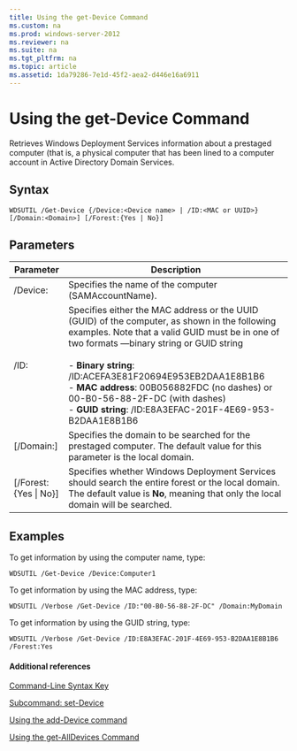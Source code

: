 ```yaml
---
title: Using the get-Device Command
ms.custom: na
ms.prod: windows-server-2012
ms.reviewer: na
ms.suite: na
ms.tgt_pltfrm: na
ms.topic: article
ms.assetid: 1da79286-7e1d-45f2-aea2-d446e16a6911
---
```

# Using the get-Device Command
Retrieves Windows Deployment Services information about a prestaged computer \(that is, a physical computer that has been lined to a computer account in Active Directory Domain Services.  
  
## Syntax  
  
```  
WDSUTIL /Get-Device {/Device:<Device name> | /ID:<MAC or UUID>} [/Domain:<Domain>] [/Forest:{Yes | No}]  
```  
  
## Parameters  
  
|Parameter|Description|  
|-------------|---------------|  
|\/Device:<Device name>|Specifies the name of the computer \(SAMAccountName\).|  
|\/ID:<MAC or UUID>|Specifies either the MAC address or the UUID \(GUID\) of the computer, as shown in the following examples. Note that a valid GUID must be in one of two formats —binary string or GUID string<br /><br />-   **Binary string**: \/ID:ACEFA3E81F20694E953EB2DAA1E8B1B6<br />-   **MAC address**: 00B056882FDC \(no dashes\) or 00\-B0\-56\-88\-2F\-DC \(with dashes\)<br />-   **GUID string**: \/ID:E8A3EFAC\-201F\-4E69\-953\-B2DAA1E8B1B6|  
|\[\/Domain:<Domain>\]|Specifies the domain to be searched for the prestaged computer. The default value for this parameter is the local domain.|  
|\[\/Forest:{Yes &#124; No}\]|Specifies whether Windows Deployment Services should search the entire forest or the local domain. The default value is **No**, meaning that only the local domain will be searched.|  
  
## <a name="BKMK_examples"></a>Examples  
To get information by using the computer name, type:  
  
```  
WDSUTIL /Get-Device /Device:Computer1  
```  
  
To get information by using the MAC address, type:  
  
```  
WDSUTIL /Verbose /Get-Device /ID:"00-B0-56-88-2F-DC" /Domain:MyDomain  
```  
  
To get information by using the GUID string, type:  
  
```  
WDSUTIL /Verbose /Get-Device /ID:E8A3EFAC-201F-4E69-953-B2DAA1E8B1B6 /Forest:Yes  
```  
  
#### Additional references  
[Command-Line Syntax Key](../Topic/Command-Line-Syntax-Key.md)  
  
[Subcommand: set-Device](../Topic/Subcommand--set-Device.md)  
  
[Using the add-Device command](../Topic/Using-the-add-Device-command.md)  
  
[Using the get-AllDevices Command](../Topic/Using-the-get-AllDevices-Command.md)  
  
